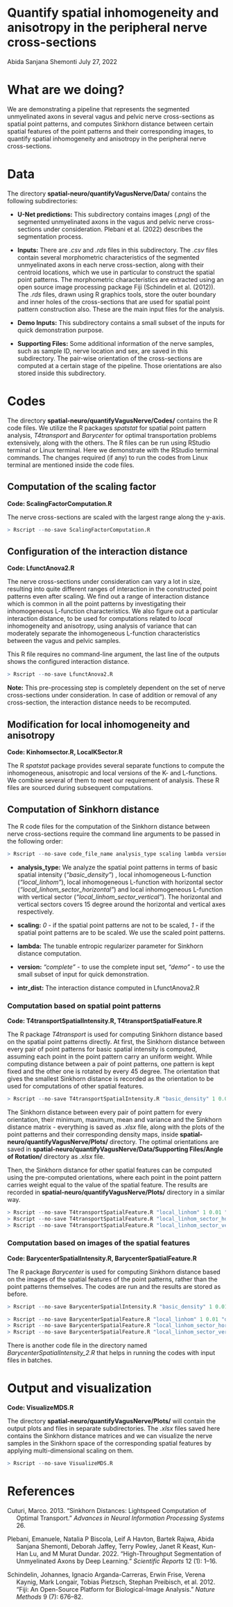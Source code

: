 Quantify spatial inhomogeneity and anisotropy in the peripheral nerve
cross-sections
================
Abida Sanjana Shemonti
July 27, 2022

# What are we doing?

We are demonstrating a pipeline that represents the segmented
unmyelinated axons in several vagus and pelvic nerve cross-sections as
spatial point patterns, and computes Sinkhorn distance between certain
spatial features of the point patterns and their corresponding images,
to quantify spatial inhomogeneity and anisotropy in the peripheral nerve
cross-sections.

# Data

The directory **spatial-neuro/quantifyVagusNerve/Data/** contains the
following subdirectories:

-   **U-Net predictions:** This subdirectory contains images (*.png*) of
    the segmented unmyelinated axons in the vagus and pelvic nerve
    cross-sections under consideration. Plebani et al. (2022) describes
    the segmentation process.

-   **Inputs:** There are *.csv* and *.rds* files in this subdirectory.
    The *.csv* files contain several morphometric characteristics of the
    segmented unmyelinated axons in each nerve cross-section, along with
    their centroid locations, which we use in particular to construct
    the spatial point patterns. The morphometric characteristics are
    extracted using an open source image processing package Fiji
    (Schindelin et al. (2012)). The *.rds* files, drawn using R graphics
    tools, store the outer boundary and inner holes of the
    cross-sections that are used for spatial point pattern construction
    also. These are the main input files for the analysis.

-   **Demo Inputs:** This subdirectory contains a small subset of the
    inputs for quick demonstration purpose.

-   **Supporting Files:** Some additional information of the nerve
    samples, such as sample ID, nerve location and sex, are saved in
    this subdirectory. The pair-wise orientation of the cross-sections
    are computed at a certain stage of the pipeline. Those orientations
    are also stored inside this subdirectory.

# Codes

The directory **spatial-neuro/quantifyVagusNerve/Codes/** contains the R
code files. We utilize the R packages *spatstat* for spatial point
pattern analysis, *T4transport* and *Barycenter* for optimal
transportation problems extensively, along with the others. The R files
can be run using RStudio terminal or Linux terminal. Here we demonstrate
with the RStudio terminal commands. The changes required (if any) to run
the codes from Linux terminal are mentioned inside the code files.

## Computation of the scaling factor

**Code: ScalingFactorComputation.R**

The nerve cross-sections are scaled with the largest range along the
y-axis.

``` r
> Rscript --no-save ScalingFactorComputation.R
```

## Configuration of the interaction distance

**Code: LfunctAnova2.R**

The nerve cross-sections under consideration can vary a lot in size,
resulting into quite different ranges of interaction in the constructed
point patterns even after scaling. We find out a range of interaction
distance which is common in all the point patterns by investigating
their inhomogeneous L-function characteristics. We also figure out a
particular interaction distance, to be used for computations related to
*local* inhomogeneity and anisotropy, using analysis of variance that
can moderately separate the inhomogeneous L-function characteristics
between the vagus and pelvic samples.

This R file requires no command-line argument, the last line of the
outputs shows the configured interaction distance.

``` r
> Rscript --no-save LfunctAnova2.R
```

**Note:** This pre-processing step is completely dependent on the set of
nerve cross-sections under consideration. In case of addition or removal
of any cross-section, the interaction distance needs to be recomputed.

## Modification for local inhomogeneity and anisotropy

**Code: Kinhomsector.R, LocalKSector.R**

The R *spatstat* package provides several separate functions to compute
the inhomogeneous, anisotropic and local versions of the K- and
L-functions. We combine several of them to meet our requirement of
analysis. These R files are sourced during subsequent computations.

## Computation of Sinkhorn distance

The R code files for the computation of the Sinkhorn distance between
nerve cross-sections require the command line arguments to be passed in
the following order:

``` r
> Rscript --no-save code_file_name analysis_type scaling lambda version intr_dist
```

-   **analysis_type:** We analyze the spatial point patterns in terms of
    basic spatial intensity (*“basic_density”*) , local inhomogeneous
    L-function (*“local_linhom”*), local inhomogeneous L-function with
    horizontal sector (*“local_linhom_sector_horizontal”*) and local
    inhomogeneous L-function with vertical sector
    (*“local_linhom_sector_vertical”*). The horizontal and vertical
    sectors covers 15 degree around the horizontal and vertical axes
    respectively.

-   **scaling:** *0* - if the spatial point patterns are not to be
    scaled, *1* - if the spatial point patterns are to be scaled. We use
    the scaled point patterns.

-   **lambda:** The tunable entropic regularizer parameter for Sinkhorn
    distance computation.

-   **version:** *“complete”* - to use the complete input set,
    *“demo”* - to use the small subset of input for quick demonstration.

-   **intr_dist:** The interaction distance computed in LfunctAnova2.R

### Computation based on spatial point patterns

**Code: T4transportSpatialIntensity.R, T4transportSpatialFeature.R**

The R package *T4transport* is used for computing Sinkhorn distance
based on the spatial point patterns directly. At first, the Sinkhorn
distance between every pair of point patterns for basic spatial
intensity is computed, assuming each point in the point pattern carry an
uniform weight. While computing distance between a pair of point
patterns, one pattern is kept fixed and the other one is rotated by
every 45 degree. The orientation that gives the smallest Sinkhorn
distance is recorded as the orientation to be used for computations of
other spatial features.

``` r
> Rscript --no-save T4transportSpatialIntensity.R "basic_density" 1 0.01 "demo"  0.0046
```

The Sinkhorn distance between every pair of point pattern for every
orientation, their minimum, maximum, mean and variance and the Sinkhorn
distance matrix - everything is saved as *.xlsx* file, along with the
plots of the point patterns and their corresponding density maps, inside
**spatial-neuro/quantifyVagusNerve/Plots/** directory. The optimal
orientations are saved in
**spatial-neuro/quantifyVagusNerve/Data/Supporting Files/Angle of
Rotation/** directory as *.xlsx* file.

Then, the Sinkhorn distance for other spatial features can be computed
using the pre-computed orientations, where each point in the point
pattern carries weight equal to the value of the spatial feature. The
results are recorded in **spatial-neuro/quantifyVagusNerve/Plots/**
directory in a similar way.

``` r
> Rscript --no-save T4transportSpatialFeature.R "local_linhom" 1 0.01 "demo"  0.0046
> Rscript --no-save T4transportSpatialFeature.R "local_linhom_sector_horizontal" 1 0.01 "demo"  0.0046
> Rscript --no-save T4transportSpatialFeature.R "local_linhom_sector_vertical" 1 0.01 "demo"  0.0046
```

### Computation based on images of the spatial features

**Code: BarycenterSpatialIntensity.R, BarycenterSpatialFeature.R**

The R package *Barycenter* is used for computing Sinkhorn distance based
on the images of the spatial features of the point patterns, rather than
the point patterns themselves. The codes are run and the results are
stored as before.

``` r
> Rscript --no-save BarycenterSpatialIntensity.R "basic_density" 1 0.01 "demo"  0.0046

> Rscript --no-save BarycenterSpatialFeature.R "local_linhom" 1 0.01 "demo"  0.0046
> Rscript --no-save BarycenterSpatialFeature.R "local_linhom_sector_horizontal" 1 0.01 "demo"  0.0046
> Rscript --no-save BarycenterSpatialFeature.R "local_linhom_sector_vertical" 1 0.01 "demo"  0.0046
```

There is another code file in the directory named
*BarycenterSpatialIntensity_2.R* that helps in running the codes with
input files in batches.

# Output and visualization

**Code: VisualizeMDS.R**

The directory **spatial-neuro/quantifyVagusNerve/Plots/** will contain
the output plots and files in separate subdirectories. The *.xlsx* files
saved here contains the Sinkhorn distance matrices and we can visualize
the nerve samples in the Sinkhorn space of the corresponding spatial
features by applying multi-dimensional scaling on them.

``` r
> Rscript --no-save VisualizeMDS.R
```

# References

<div id="refs" class="references csl-bib-body hanging-indent">

<div id="ref-cuturi2013sinkhorn" class="csl-entry">

Cuturi, Marco. 2013. “Sinkhorn Distances: Lightspeed Computation of
Optimal Transport.” *Advances in Neural Information Processing Systems*
26.

</div>

<div id="ref-plebani2022high" class="csl-entry">

Plebani, Emanuele, Natalia P Biscola, Leif A Havton, Bartek Rajwa, Abida
Sanjana Shemonti, Deborah Jaffey, Terry Powley, Janet R Keast, Kun-Han
Lu, and M Murat Dundar. 2022. “High-Throughput Segmentation of
Unmyelinated Axons by Deep Learning.” *Scientific Reports* 12 (1): 1–16.

</div>

<div id="ref-schindelin2012fiji" class="csl-entry">

Schindelin, Johannes, Ignacio Arganda-Carreras, Erwin Frise, Verena
Kaynig, Mark Longair, Tobias Pietzsch, Stephan Preibisch, et al. 2012.
“Fiji: An Open-Source Platform for Biological-Image Analysis.” *Nature
Methods* 9 (7): 676–82.

</div>

</div>
